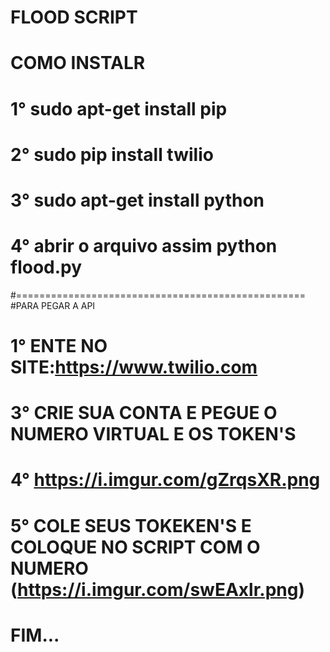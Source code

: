# FLOOD SCRIPT
# COMO INSTALR
# 1° sudo apt-get install pip
# 2° sudo pip install twilio
# 3° sudo apt-get install python
# 4° abrir o arquivo assim python flood.py
#==================================================
#PARA PEGAR A API
# 1° ENTE NO SITE:https://www.twilio.com
# 3° CRIE SUA CONTA E PEGUE O NUMERO VIRTUAL E OS TOKEN'S
# 4° https://i.imgur.com/gZrqsXR.png
# 5° COLE SEUS TOKEKEN'S E COLOQUE NO SCRIPT COM O NUMERO (https://i.imgur.com/swEAxlr.png)
# FIM...
